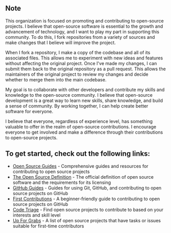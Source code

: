 ## Note
This organization is focused on promoting and contributing to open-source projects. 
I believe that open-source software is essential to the growth and advancement of technology, and I want to play my part in supporting this community.
To do this, I fork repositories from a variety of sources and make changes that I believe will improve the project.

When I fork a repository, I make a copy of the codebase and all of its associated files. 
This allows me to experiment with new ideas and features without affecting the original project.
Once I've made my changes, I can submit them back to the original repository as a pull request.
This allows the maintainers of the original project to review my changes and decide whether to merge them into the main codebase.

My goal is to collaborate with other developers and contribute my skills and knowledge to the open-source community.
I believe that open-source development is a great way to learn new skills, share knowledge, and build a sense of community.
By working together, I can help create better software for everyone.

I believe that everyone, regardless of experience level, has something valuable to offer in the realm of open-source contributions.
I encourage everyone to get involved and make a difference through their contributions to open-source projects.

## To get started, check out the following links:
- [Open Source Guides](https://opensource.guide) - Comprehensive guides and resources for contributing to open source projects
- [The Open Source Definition](https://opensource.org/osd) - The official definition of open source software and the requirements for its licensing
- [GitHub Guides](https://guides.github.com) - Guides for using Git, GitHub, and contributing to open source projects on GitHub
- [First Contributions](https://firstcontributions.github.io/) - A beginner-friendly guide to contributing to open source projects on GitHub
- [Code Triage](https://www.codetriage.com/) - Find open source projects to contribute to based on your interests and skill level
- [Up For Grabs](https://up-for-grabs.net) - A list of open source projects that have tasks or issues suitable for first-time contributors
